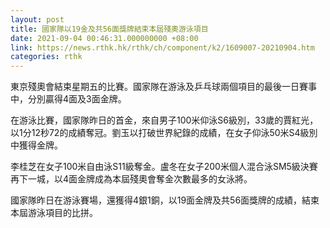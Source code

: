 ```yaml
---
layout: post
title: 國家隊以19金及共56面獎牌結束本屆殘奧游泳項目
date: 2021-09-04 00:46:31.000000000 +08:00
link: https://news.rthk.hk/rthk/ch/component/k2/1609007-20210904.htm
categories: rthk
---
```


東京殘奧會結束星期五的比賽。國家隊在游泳及乒乓球兩個項目的最後一日賽事中，分別贏得4面及3面金牌。

在游泳比賽，國家隊昨日的首金，來自男子100米仰泳S6級別，33歲的賈紅光，以1分12秒72的成績奪冠。劉玉以打破世界紀錄的成績，在女子仰泳50米S4級別中獲得金牌。

李桂芝在女子100米自由泳S11級奪金。盧冬在女子200米個人混合泳SM5級決賽再下一城，以4面金牌成為本屆殘奧會奪金次數最多的女泳將。

國家隊昨日在游泳賽場，還獲得4銀1銅，以19面金牌及共56面獎牌的成績，結束本屆游泳項目的比拼。
